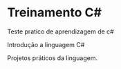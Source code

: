 # Treinamento C#
Teste pratico de aprendizagem de c#

Introdução a linguagem C#

Projetos práticos da linguagem.
